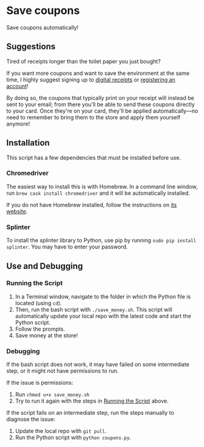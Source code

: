 # Save coupons
Save coupons automatically!

## Suggestions
Tired of receipts longer than the toilet paper you just bought?

If you want more coupons and want to save the environment at the same time, I highly suggest signing up to [digital receipts](https://www.cvs.com/content/digital-receipt "CVS Digital Receipts") or [registering an account](https://www.walgreens.com/register/regOptions.jsp "Walgreens Accounts")!

By doing so, the coupons that typically print on your receipt will instead be sent to your email; from there you'll be able to send these coupons directly to your card. Once they're on your card, they'll be applied automatically—no need to remember to bring them to the store and apply them yourself anymore!

## Installation
This script has a few dependencies that must be installed before use.

### Chromedriver
The easiest way to install this is with Homebrew. In a command line window, run `brew cask install chromedriver` and it will be automatically installed.

If you do not have Homebrew installed, follow the instructions on [its website](https://brew.sh/ "Homebrew").

### Splinter
To install the splinter library to Python, use pip by running `sudo pip install splinter`. You may have to enter your password.

## Use and Debugging
### <a name="use"></a>Running the Script
1. In a Terminal window, navigate to the folder in which the Python file is located (using `cd`).
2. Then, run the bash script with `./save_money.sh`. This script will automatically update your local repo with the latest code and start the Python script.
3. Follow the prompts.
4. Save money at the store!

### Debugging
If the bash script does not work, it may have failed on some intermediate step, or it might not have permissions to run.

If the issue is permissions:

1. Run `chmod u+x save_money.sh`
2. Try to run it again with the steps in [Running the Script](#use) above.

If the script fails on an intermediate step, run the steps manually to diagnose the issue:

1. Update the local repo with `git pull`.
2. Run the Python script with `python coupons.py`.